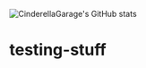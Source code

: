 ![CinderellaGarage's GitHub stats](https://github-readme-stats.vercel.app/api?username=cinderellagarage&show_icons=true&theme=radical)

# testing-stuff
